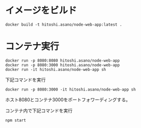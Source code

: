 # イメージをビルド

```
docker build -t hitoshi.asano/node-web-app:latest .
``` 

# コンテナ実行

```
docker run -p 8080:8080 hitoshi.asano/node-web-app
docker run -p 8080:3000 hitoshi.asano/node-web-app
docker run -it hitoshi.asano/node-web-app sh  
```

下記コマンドを実行
```
docker run -p 8080:3000 -it hitoshi.asano/node-web-app sh  
```
ホスト8080とコンテナ3000をポートフォワーディングする。

コンテナ内で下記コマンドを実行
```
npm start
```